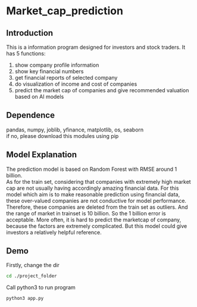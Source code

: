 # Market_cap_prediction

## Introduction  

This is a information program designed for investors and stock traders. It has 5 functions:  
1. show company profile information  
2. show key financial numbers  
3. get financial reports of selected company
4. do visualization of income and cost of companies  
5. predict the market cap of companies and give recommended valuation based on AI models  

## Dependence
pandas, numpy, joblib, yfinance, matplotlib, os, seaborn  
if no, please download this modules using pip


## Model Explanation
The prediction model is based on Random Forest with RMSE around 1 billion.  
As for the train set, considering that companies with extremely high market cap are not usually having accordingly amazing financial data. For this model which aim is to make reasonable prediction using financial data, these over-valued companies are not conductive for model performance. Therefore, these companies are deleted from the train set as outliers. And the range of market in trainset is 10 billion. So the 1 billion error is acceptable. More often, it is hard to predict the marketcap of company, because the factors are extremely complicated. But this model could give investors a relatively helpful reference.


## Demo
Firstly, change the dir
```bash
cd ./project_folder  
```

Call python3 to run program
```bash
python3 app.py
```

